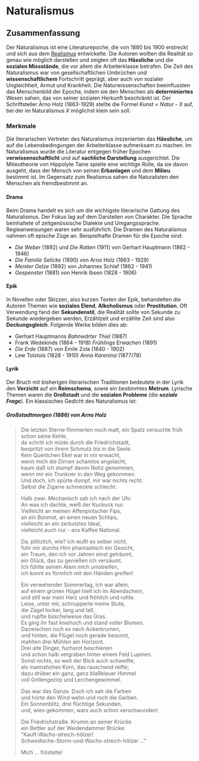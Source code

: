 # Naturalismus

## Zusammenfassung

Der Naturalismus ist eine Literaturepoche, die von 1880 bis 1900 erstreckt und sich aus dem [Realismus](Realismus.md) entwickelte. Die Autoren wollten die Realität so genau wie möglich darstellen und zeigten oft das **Hässliche** und die **sozialen Missstände**, die vor allem die Arbeiterklasse betrafen. Die Zeit des Naturalismus war von gesellschaftlichen Umbrüchen und **wissenschaftlichem** Fortschritt geprägt, aber auch von sozialer Ungleichheit, Armut und Krankheit. Die Naturwissenschaften beeinflussten das Menschenbild der Epoche, indem sie den Menschen als **determiniertes** Wesen sahen, das von seiner sozialen Herkunft beschränkt ist. Der Schriftsteller Arno Holz (1863-1929) stellte die Formel *Kunst = Natur - X* auf, bei der im Naturalismus *X* möglichst klein sein soll.

### Merkmale

Die literarischen Vertreter des Naturalismus inszenierten das **Hässliche**, um auf die Lebensbedingungen der Arbeiterklasse aufmerksam zu machen. Im Naturalismus wurde die Literatur entgegen früher Epochen **verwissenschaftlicht** und auf **sachliche Darstellung** ausgerichtet. Die Milieutheorie von Hippolyte Taine spielte eine wichtige Rolle, da sie davon ausgeht, dass der Mensch von seinen **Erbanlagen** und dem **Milieu** bestimmt ist. Im Gegensatz zum Realismus sahen die Naturalisten den Menschen als fremdbestimmt an.

#### Drama

Beim Drama handelt es sich um die wichtigste literarische Gattung des Naturalismus. Der Fokus lag auf dem Darstellen von Charakter. Die Sprache beinhaltete of zeitgenössische Dialekte und Umgangssprache. Regieanweisungen waren sehr ausführlich. Die Dramen des Naturalismus nahmen oft epische Züge an. Beispielhafte Dramen für die Epoche sind:

- *Die Weber* (1892) und *Die Ratten* (1911) von Gerhart Hauptmann (1862 - 1946)
- *Die Familie Selicke* (1890) von Arno Holz (1863 - 1929)
- *Meister Oelze* (1892) von Johannes Schlaf (1862 - 1941)
- *Gespenster* (1881) von Henrik Ibsen (1828 - 1906)

#### Epik

In Novellen oder Skizzen, also kurzen Texten der Epik, behandelten die Autoren Themen wie **soziales Elend**, **Alkoholismus** oder **Prostitution**. Oft Verwendung fand der **Sekundenstil**, die Realität sollte von Sekunde zu Sekunde wiedergeben werden, Erzählzeit und erzählte Zeit sind also **Deckungsgleich**. Folgende Werke bilden dies ab:

- Gerhart Hauptmanns *Bahnwärter Thiel* (1887)
- Frank Wedekinds (1864 - 1918) *Frühlings Erwachen* (1891)
- *Die Erde* (1887) von Émile Zola (1840 - 1902)
- Lew Tolstois (1828 - 1910) *Anna Karenina* (1877/78)

#### Lyrik

Der Bruch mit bisherigen literarischen Traditionen bedeutete in der Lyrik den **Verzicht** auf ein **Reimschema**, sowie ein bestimmtes **Metrum**. Lyrische Themen waren die **Großstadt** und die **sozialen Probleme** (die ***soziale Frage***). Ein klassisches Gedicht des Naturalismus ist:

##### Großstadtmorgen (1886) von Arno Holz

> Die letzten Sterne flimmerten noch matt,
> ein Spatz versuchte früh schon seine Kehle,  
> da schritt ich müde durch die Friedrichstadt,  
> bespritzt von ihrem Schmutz bis in die Seele.  
> Kein Quentchen Ekel war in mir erwacht,  
> wenn mich die Dirnen schamlos angelacht,  
> kaum daß ich stumpf davon Notiz genommen,  
> wenn mir ein Trunkner in den Weg gekommen.  
> Und doch, ich spürte dumpf, mir war nichts recht.  
> Selbst die Zigarre schmeckte schlecht.
> 
> Halb zwei. Mechanisch sah ich nach der Uhr.  
> An was ich dachte, weiß der Kuckuck nur.  
> Vielleicht an meinen Affenpintscher Fips,  
> an ein Bonmot, an einen neuen Schlips,  
> vielleicht an ein zerbolztes Ideal,  
> vielleicht auch nur - ans Kaffee National.
> 
> Da, plötzlich, wie? ich wußt es selber nicht,  
> fuhr mir durchs Hirn phantastisch ein Gesicht,  
> ein Traum, den ich vor Jahren einst geträumt,  
> ein Glück, das zu genießen ich versäumt.  
> Ich fühlte seinen Atem mich umstreifen,  
> ich konnt es förmlich mit den Händen greifen!
> 
> Ein verwehender Sommertag, ich war allein,  
> auf einem grünen Hügel hielt ich im Abendschein,  
> und still war mein Herz und fröhlich und ruhte.  
> Leise, unter mir, schnupperte meine Stute,  
> die Zügel locker, lang und laß,  
> und rupfte büschelweise das Gras.  
> Es ging ihr fast kniehoch und stand voller Blumen.  
> Dazwischen roch es nach Ackerkrumen,  
> und hinten, die Flügel noch gerade besonnt,  
> mahlten drei Mühlen am Horizont.  
> Drei alte Dinger, fuchsrot beschienen  
> und schon halb vergraben hinter einem Feld Lupinen.  
> Sonst nichts, so weit der Blick auch schweifte,  
> als mannshohes Korn, das rauschend reifte;  
> dazu drüber ein ganz, ganz blaßblauer Himmel  
> voll Grillengezirp und Lerchengewimmel.
> 
> Das war das Ganze. Doch ich sah die Farben  
> und hörte den Wind wehn und roch die Garben.  
> Ein Sonnenblitz, drei flüchtige Sekunden,  
> und, wies gekommen, wars auch schon verschwunden!
> 
> Die Friedrichstraße. Krumm an seiner Krücke  
> ein Bettler auf der Weidendammer Brücke:  
> "Kauft-Wachs-streich-hölzer!  
> Schwedische-Storm-und-Wachs-streich-hölzer …"
> 
> Mich … fröstelte!
